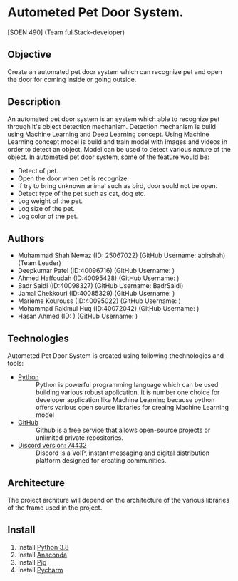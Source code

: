 # Autometed Pet Door System.
[SOEN 490] (Team fullStack-developer)

## Objective 
Create an automated pet door system which can recognize pet and open the door for coming inside or going outside.

## Description 
An automated pet door system is an system which able to recognize pet through it's object detection mechanism.
Detection mechanism is build using Machine Learning and Deep Learning concept. Using Machine Learning concept model is 
build and train model with images and videos in order to detect an object. Model can be used to detect various nature of 
the object. In autometed pet door system, some of the feature would be:

- Detect of pet.
- Open the door when pet is recognize.
- If try to bring unknown animal such as bird, door sould not be open.
- Detect type of the pet such as cat, dog etc.
- Log weight of the pet.
- Log size of the pet.
- Log color of the pet.


## Authors
- Muhammad Shah Newaz (ID: 25067022) (GitHub Username: abirshah)(Team Leader)
- Deepkumar Patel (ID:40096716) (GitHub Username:   )
- Ahmed Haffoudah (ID:40095428) (GitHub Username:   )
- Badr Saidi (ID:40098327) (GitHub Username: BadrSaidi)
- Jamal Chekkouri (ID:40085329) (GitHub Username:   )
- Marieme Kourouss (ID:40095022) (GitHub Username:   )
- Mohammad Rakimul Huq (ID:40072042) (GitHub Username:   )
- Hasan Ahmed (ID:   ) (GitHub Username:   )

## Technologies
Autometed Pet Door System is created using following thechnologies and tools:
- [Python](https://www.python.org/) 
  <dd> Python is powerful programming language which can be used building various robust application.
  It is number one choice for developer application like Machine Learning because python offers various 
  open source libraries for creaing Machine Learning model</dd>
- [GitHub](https://github.com/)
  <dd>Github is a free service that allows open-source projects or unlimited private repositories.</dd>
- [Discord version: 74432](https://discord.com/)
  <dd>Discord is a VoIP, instant messaging and digital distribution platform designed for creating communities.</dd>
  
## Architecture
The project architure will depend on the architecture of the various libraries of the frame used in the project.

## Install
1. Install [Python 3.8](https://www.python.org/downloads/)
2. Install [Anaconda](https://www.anaconda.com/products/individual-d)
3. Install [Pip](https://anaconda.org/anaconda/pip)
4. Install [Pycharm](https://www.jetbrains.com/pycharm/download/#section=windows)

